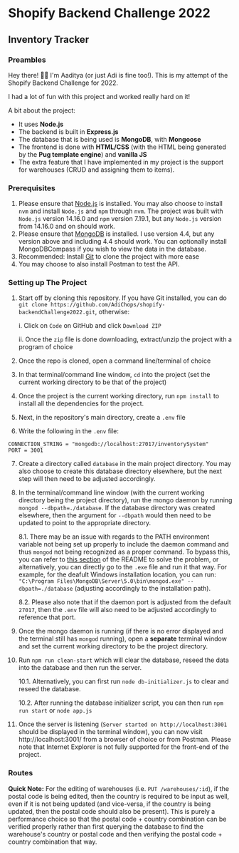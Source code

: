 # Shopify Backend Challenge 2022
## Inventory Tracker
### Preambles
Hey there! ✌🏾 I'm Aaditya (or just Adi is fine too!). This is my attempt of the Shopify Backend Challenge for 2022.

I had a lot of fun with this project and worked really hard on it!

A bit about the project:
- It uses **Node.js**
- The backend is built in **Express.js**
- The database that is being used is **MongoDB**, with **Mongoose**
- The frontend is done with **HTML/CSS** (with the HTML being generated by the **Pug template engine**) and **vanilla JS**
- The extra feature that I have implemented in my project is the support for warehouses (CRUD and assigning them to items).

### Prerequisites
1. Please ensure that [Node.js](https://nodejs.org/en/download/) is installed. You may also choose to install `nvm` and install `Node.js` and `npm` through `nvm`. The project was built with `Node.js` version 14.16.0 and `npm` version 7.19.1, but any `Node.js` version from 14.16.0 and on should work.
2. Please ensure that [MongoDB](https://docs.mongodb.com/manual/installation/) is installed. I use version 4.4, but any version above and including 4.4 should work. You can optionally install MongoDBCompass if you wish to view the data in the database.
3. Recommended: Install [Git](https://git-scm.com/book/en/v2/Getting-Started-Installing-Git) to clone the project with more ease
3. You may choose to also install Postman to test the API.

### Setting up The Project
1. Start off by cloning this repository. If you have Git installed, you can do `git clone https://github.com/AdiChops/shopify-backendChallenge2022.git`, otherwise:
    
    i. Click on `Code` on GitHub and click `Download ZIP`

    ii. Once the `zip` file is done downloading, extract/unzip the project with a program of choice

2. Once the repo is cloned, open a command line/terminal of choice

3. In that terminal/command line window, `cd` into the project (set the current working directory to be that of the project)

4. Once the project is the current working directory, run `npm install` to install all the dependencies for the project.

5. Next, in the repository's main directory, create a `.env` file

6. Write the following in the `.env` file:
```
CONNECTION_STRING = "mongodb://localhost:27017/inventorySystem"
PORT = 3001
```

7. Create a directory called `database` in the main project directory. You may also choose to create this database directory elsewhere, but the next step will then need to be adjusted accordingly.

8. In the terminal/command line window (with the current working directory being the project directory), run the mongo daemon by running `mongod --dbpath=./database`. If the database directory was created elsewhere, then the argument for `--dbpath` would then need to be updated to point to the appropriate directory.

    8.1. There may be an issue with regards to the PATH environment variable not being set up properly to include the daemon command and thus `mongod` not being recognized as a proper command. To bypass this, you can refer to [this section](#Troubleshooting) of the README to solve the problem, or alternatively, you can directly go to the `.exe` file and run it that way. For example, for the deafult Windows installation location, you can run: `"C:\Program Files\MongoDB\Server\5.0\bin\mongod.exe" --dbpath=./database` (adjusting accordingly to the installation path).

    8.2. Please also note that if the daemon port is adjusted from the default `27017`, then the `.env` file will also need to be adjusted accordingly to reference that port.

9. Once the mongo daemon is running (if there is no error displayed and the terminal still has `mongod` running), open a **separate** terminal window and set the current working directory to be the project directory.

10. Run `npm run clean-start` which will clear the database, reseed the data into the database and then run the server. 

    10.1. Alternatively, you can first run `node db-initializer.js` to clear and reseed the database.

    10.2. After running the database initializer script, you can then run `npm run start` or `node app.js`

11. Once the server is listening (`Server started on http://localhost:3001` should be displayed in the terminal window), you can now visit http://localhost:3001/ from a browser of choice or from Postman. Please note that Internet Explorer is not fully supported for the front-end of the project.

### Routes
**Quick Note:** For the editing of warehouses (i.e. `PUT /warehouses/:id`), if the postal code is being edited, then the country is required to be input as well, even if it is not being updated (and vice-versa, if the country is being updated, then the postal code should also be present). This is purely a performance choice so that the postal code + country combination can be verified properly rather than first querying the database to find the warehouse's country or postal code and then verifying the postal code + country combination that way.
